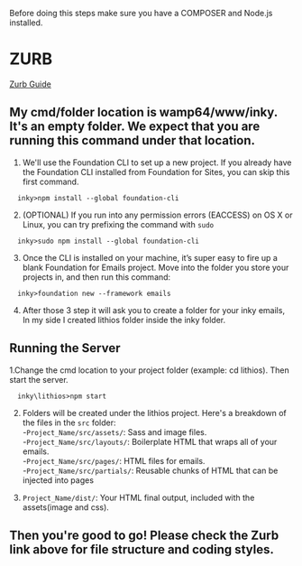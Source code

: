 Before doing this steps make sure you have a COMPOSER and Node.js installed.

# ZURB <br/>
[Zurb Guide](https://foundation.zurb.com/emails/docs/sass-guide.html)

## My cmd/folder location is wamp64/www/inky. It's an empty folder. We expect that you are running this command under that location.

1. We'll use the Foundation CLI to set up a new project. If you already have the Foundation CLI installed from Foundation for Sites, you can skip this first command.
```shell
  inky>npm install --global foundation-cli
```

2. (OPTIONAL) If you run into any permission errors (EACCESS) on OS X or Linux, you can try prefixing the command with `sudo`
```shell
  inky>sudo npm install --global foundation-cli
```

3. Once the CLI is installed on your machine, it’s super easy to fire up a blank Foundation for Emails project. 
Move into the folder you store your projects in, and then run this command:
```shell
  inky>foundation new --framework emails
```

4. After those 3 step it will ask you to create a folder for your inky emails, In my side I created lithios folder inside the inky folder.

## Running the Server
1.Change the cmd location to your project folder (example: cd lithios). Then start the server.
```shell
  inky\lithios>npm start
```

2. Folders will be created under the lithios project. Here's a breakdown of the files in the `src` folder:<br />
-`Project_Name/src/assets/`: Sass and image files. <br />
-`Project_Name/src/layouts/`: Boilerplate HTML that wraps all of your emails. <br />
-`Project_Name/src/pages/`: HTML files for emails. <br />
-`Project_Name/src/partials/`: Reusable chunks of HTML that can be injected into pages <br />


3. `Project_Name/dist/`: Your HTML final output, included with the assets(image and css).

## Then you're good to go! Please check the Zurb link above for file structure and coding styles.